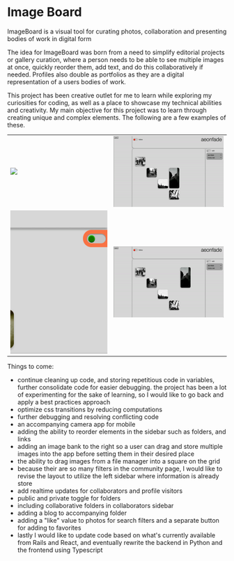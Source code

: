 # Image Board

ImageBoard is a visual tool for curating photos, collaboration and presenting bodies of work in digital form

The idea for ImageBoard was born from a need to simplify editorial projects or gallery curation, where a person needs to be able to see multiple images at once, quickly reorder them, add text, and do this collaboratively if needed. Profiles also double as portfolios as they are a digital representation of a users bodies of work. 

This project has been creative outlet for me to learn while exploring my curiosities for coding, as well as a place to showcase my technical abilities and creativity. My main objective for this project was to learn through creating unique and complex elements. The following are a few examples of these.


|||
| --- | --- |
| ![](community_scroll_cont.gif ) | ![](image_tile_animations.gif) |
| ![](right_sidebar.gif ) | ![](editable_elements.gif)| | 
 
 

Things to come:
- continue cleaning up code, and storing repetitious code in variables, further consolidate code for easier debugging. the project has been a lot of experimenting for the sake of learning, so I would like to go back and apply a best practices approach
- optimize css transitions by reducing computations
- further debugging and resolving conflicting code
- an accompanying camera app for mobile
- adding the ability to reorder elements in the sidebar such as folders, and links
- adding an image bank to the right so a user can drag and store multiple images into the app before setting them in their desired place
- the ability to drag images from a file manager into a square on the grid
- because their are so many filters in the community page, I would like to revise the layout to utilize the left sidebar where information is already store
- add realtime updates for collaborators and profile visitors
- public and private toggle for folders
- including collaborative folders in collaborators sidebar
- adding a blog to accompanying folder
- adding a "like" value to photos for search filters and a separate button for adding to favorites
- lastly I would like to update code based on what's currently available from Rails and React, and eventually rewrite the backend in Python and the frontend using Typescript



